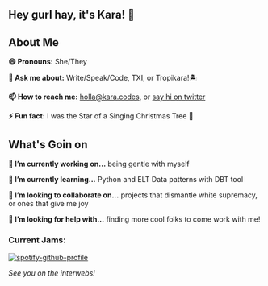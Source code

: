 ## Hey gurl hay, it's Kara! 👋

## About Me

**😄 Pronouns:** She/They

**💬 Ask me about:** Write/Speak/Code, TXI, or Tropikara!🏝

**📫 How to reach me:** holla@kara.codes, or [say hi on twitter](https://twitter.com/KaraAJC)

**⚡ Fun fact:** I was the Star of a Singing Christmas Tree 🌟

## What's Goin on

**🔭 I’m currently working on...** being gentle with myself

**🌱 I’m currently learning...** Python and ELT Data patterns with DBT tool

**👯 I’m looking to collaborate on...** projects that dismantle white supremacy, or ones that give me joy

**🤔 I’m looking for help with...** finding more cool folks to come work with me!

### Current Jams:
[![spotify-github-profile](https://spotify-github-profile.vercel.app/api/view?uid=karaajc&cover_image=true&theme=default)](https://spotify-github-profile.vercel.app/api/view?uid=karaajc&redirect=true)

*See you on the interwebs!*
